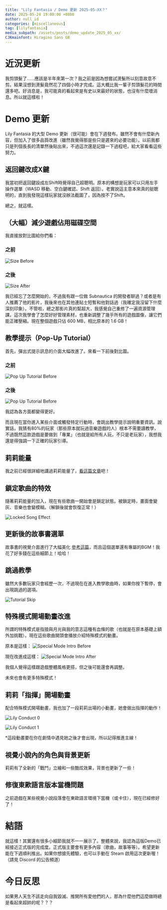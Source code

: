 ```yaml
---
title: "Lily Fantasia / Demo 更新 2025-05-XX？"
date: 2025-05-24 19:00:00 +0800
author: null_id
categories: [miscellaneous]
tag: [lilyfantasia]
media_subpath: /assets/posts/demo_update_2025_05_xx/
CJKmainfont: Hiragino Sans GB
---
```


# 近況更新
我剪頭髮了......應該是半年來第一次？我之前是因為想嘗試燙髮所以刻意故意不剪。結果沒想到燙髮竟然花了四個小時才完成。這大概比我一輩子剪頭髮花的時間還多吧。好消息是，我可能真的看起來是有史以來最好的狀態，也沒有什麼壞消息。所以就這樣啦！

# Demo 更新
Lily Fantasia 的大型 Demo 更新（很可能）會在下週發布。雖然不會有什麼新內容，但加入了很多品質改進（雖然我覺得那是些只是遲來的必要功能）。以前我都只是列個長長的清單然後貼出來，不過這次還是記錄一下過程吧，給大家看看這些努力。

## 返回鍵改成X鍵
我當初把返回鍵設成左Shift時覺得自己超聰明。原本的構想是玩家可以只用左手操作選單（WASD 移動、空白鍵確認、Shift 返回）。老實說這主意本來真的挺聰明的，直到我發現這樣玩家就沒辦法截圖了，因為按不了Shift。

總之，就這樣。

## （大幅）減少遊戲佔用磁碟空間
我直接放對比圖給你們看：

### 之前
![Size Before](size_before.png)

### 之後
![Size After](size_after.png)

我已經忘了怎麼開始的，不過我有跟一位做 Subnautica 的開發者聊過？或者是有人推薦了他的影片，我後來也在其他連貼士短暫和他對話過（我確定我沒留下什麼深刻印象）。不管啦，總之那影片真的幫超大，我感覺自己重修了一遍資源管理課。這次我學會了怎麼好好管理素材，也重新調整了幾乎所有的遊戲圖像，讓它們能正確壓縮。現在整個遊戲只佔 600 MB，相比原本的 1.6 GB！

## 教學提示（Pop-Up Tutorial）
首先，彈出式提示訊息的介面大幅改進了。來看一下前後對比圖。

### 之前
![Pop Up Tutorial Before](popup_tutorial_before_1.JPG)

### 之後
![Pop Up Tutorial Before](popup_tutorial_after.JPG)

我認為各方面都變得更好。

而且現在當你進入某些介面或觸發特定行動時，會跳出教學提示說明重要資訊。說實話，我猜有80%的玩家（那些原本就玩過音樂遊戲的人）根本不需要讀教學，不過既然這款遊戲是要做到「專業」（也就是給所有人玩，不只是老玩家），我想我還是得強調一下正確的玩家引導。

## 莉莉能量
我之前已經很詳細地講過莉莉能量了，[看這篇文章](https://wiseyestudio00.github.io/null-dev-blog/posts/lily-power-pt1/)吧！

## 鎖定歌曲的特效
隨著莉莉能量的加入，現在有些歌曲一開始會是鎖定狀態。被鎖定時，畫面會變灰、音樂也會變模糊。（解鎖後就會恢復正常！）

![Locked Song Effect](locked_song.JPG)

## 更新後的故事書選單
故事書的視覺介面進行了大幅美化 [參考這篇](https://wiseyestudio00.github.io/null-dev-blog/posts/story-book-animation-improvement/)，而且這個選單還有專屬的BGM！我花了好多錢在這些細節上！哈哈！

## 跳過教學
雖然大多數玩家只會經歷一次，不過現在在進入教學歌曲時，如果你按下暫停，會出現跳過的選項。

![Tutorial Skip](tutorial_skip.JPG)

## 特殊模式開場動畫改進
所謂的特殊模式是指狼與月光與我的意志這種有血條的歌（也就是在原本基礎上額外加挑戰）。現在這些歌曲開頭會播放介紹特殊模式的動畫。

原本是這樣：
![Special Mode Intro Before](special_mode_info_before.JPG)

現在改進成這樣：
![Special Mode Intro After](special_mode_info_after.JPG)

我個人覺得這樣跟遊戲整體風格更搭，但之後可能還會再調整。

未來也會有更多特殊模式！

## 莉莉「指揮」開場動畫
配合特殊模式開場動畫，我也加了一段莉莉出場的小動畫，她會做出指揮的動作！

![Lily Conduct 0](lily_conduct_0.JPG)

![Lily Conduct 1](lily_conduct_1.JPG)

*這段動畫要在你在劇情中遇見她之後才會出現，所以記得推進主線！

## 視覺小說內的角色與背景更新
莉莉有了全新的「戰鬥」立繪和一些酷炫效果，背景也更新了一些！

## 修復東歐語言版本當機問題
之前遊戲在某些視覺小說段落會在東歐語言環境下當機（或卡住），現在已經修好了！

# 結語
就這樣！其實還有很多小細節我就不一一展示了。整體來說，我認為這版Demo已經接近正式版的完成度。正式版主要會有更多內容（歌曲，故事等等）。希望更新能在下週順利推出。如果你想搶先體驗，也可以手動在 Steam 啟用這次更新喔！（請見 Discord 的公告頻道）

# 今日反思
如果男人天生不該走向自我毀滅、推開所有愛他們的人，那為什麼他們這麼做時總是看起來超帥的呢？？？

